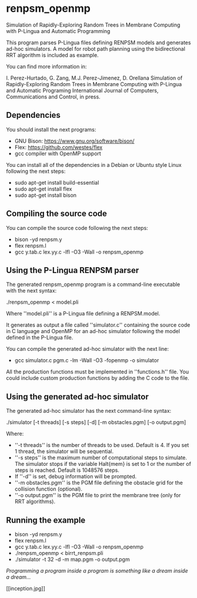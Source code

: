 # renpsm_openmp
Simulation of Rapidly-Exploring Random Trees in Membrane Computing with P-Lingua and Automatic Programming

This program parses P-Lingua files defining RENPSM models and generates ad-hoc simulators. A model for robot
path planning using the bidirectional RRT algorithm is included as example.

You can find more information in:

I. Perez-Hurtado, G. Zang, M.J. Perez-Jimenez, D. Orellana
Simulation of Rapidly-Exploring Random Trees in Membrane Computing with P-Lingua and Automatic Programing
International Journal of Computers, Communications and Control, in press.

## Dependencies
You should install the next programs:

* GNU Bison: https://www.gnu.org/software/bison/
* Flex: https://github.com/westes/flex
* gcc compiler with OpenMP support

You can install all of the dependencies in a Debian or Ubuntu style Linux following the next steps:

- sudo apt-get install build-essential
- sudo apt-get install flex
- sudo apt-get install bison

## Compiling the source code
You can compile the source code following the next steps:

-  bison -yd renpsm.y
-  flex renpsm.l
-  gcc y.tab.c lex.yy.c -lfl -O3 -Wall -o renpsm_openmp

## Using the P-Lingua RENPSM parser

The generated renpsm_openmp program is a command-line executable with the next syntax:

./renpsm_openmp < model.pli

Where ''model.pli'' is a P-Lingua file defining a RENPSM.model.

It generates as output a file called ''simulator.c'' containing the source code
in C language and OpenMP for an ad-hoc simulator following the model defined in the P-Lingua file.

You can compile the generated ad-hoc simulator with the next line:

- gcc simulator.c pgm.c -lm -Wall -O3 -fopenmp -o simulator

All the production functions must be implemented in ''functions.h'' file. You could include custom production functions by adding the C code to
the file. 

## Using the generated ad-hoc simulator

The generated ad-hoc simulator has the next command-line syntax:

./simulator [-t threads] [-s steps] [-d] [-m obstacles.pgm] [-o output.pgm] 

Where:

- ''-t threads'' is the number of threads to be used. Default is 4. If you set 1 thread, the simulator will be sequential.
- ''-s steps'' is the maximum number of computational steps to simulate. The simulator stops if the variable Halt{mem} is set to 1 or the number of steps is reached. Default is 1048576 steps.
- If ''-d'' is set, debug information will be prompted.
- ''-m obstacles.pgm'' is the PGM file defining the obstacle grid for the collision function (optional).
- ''-o output.pgm'' is the PGM file to print the membrane tree (only for RRT algorithms).

## Running the example

-  bison -yd renpsm.y
-  flex renpsm.l
-  gcc y.tab.c lex.yy.c -lfl -O3 -Wall -o renpsm_openmp
- ./renpsm_openmp < birrt_renpsm.pli
- ./simulator -t 32 -d -m map.pgm -o output.pgm

*Programming a program inside a program is something like a dream inside a dream...*

[[inception.jpg]]
 


